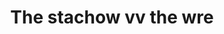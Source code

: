 ---
pid: WS125
title: The stachow vv the wre
location_transcription: 6th stret
zipcode: '19147'
outside_phl: 
neighborhood: Queen Village,Bella Vista,Pennsport,Italian Market
age: '5'
age_range: "<6"
instagram: 
image_file_name: WS_125.jpg
proposal_transcription: 
topic: Unknown
topic_summary: '0'
type: Other No Form
keywords_other: 
credit: Chrestian
image_labels: 
twitter: 
facebook: 
permalink: "/monuments/ws125/"
layout: item-page
---